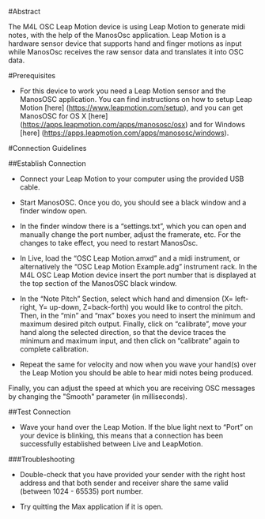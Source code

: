 #Abstract

The M4L OSC Leap Motion device is using Leap Motion to generate midi notes, with the help of the ManosOsc application. Leap Motion is a hardware sensor device that supports hand and finger motions as input while ManosOsc receives the raw sensor data and translates it into OSC data. 

#Prerequisites

* For this device to work you need a Leap Motion sensor and the ManosOSC application. You can find instructions on how to setup Leap Motion [here] (https://www.leapmotion.com/setup), and you can get ManosOSC for OS X [here] (https://apps.leapmotion.com/apps/manososc/osx) and for Windows [here] (https://apps.leapmotion.com/apps/manososc/windows).

#Connection Guidelines

##Establish Connection

* Connect your Leap Motion to your computer using the provided USB cable.

* Start ManosOSC. Once you do, you should see a black window and a finder window open.
 
* In the finder window there is a “settings.txt”, which you can open and manually change the port number, adjust the framerate, etc. For the changes to take effect, you need to restart ManosOsc.

* In Live, load the “OSC Leap Motion.amxd” and a midi instrument, or alternatively the “OSC Leap Motion Example.adg” instrument rack. In the M4L OSC Leap Motion device insert the port number that is displayed at the top section of the ManosOSC black window.

* In the “Note Pitch” Section, select which hand and dimension (X= left-right, Y= up-down, Z=back-forth) you would like to control the pitch. Then, in the “min” and “max” boxes you need to insert the minimum and maximum desired pitch output. Finally, click on “calibrate”, move your hand along the selected direction, so that the device traces the minimum and maximum input, and then click on “calibrate” again to complete calibration.

* Repeat the same for velocity and now when you wave your hand(s) over the Leap Motion you should be able to hear midi notes being produced.

Finally, you can adjust the speed at which you are receiving OSC messages by changing the "Smooth" parameter (in milliseconds).

##Test Connection

* Wave your hand over the Leap Motion. If the blue light next to “Port” on your device is blinking, this means that a connection has been successfully established between Live and LeapMotion.

###Troubleshooting

* Double-check that you have provided your sender with the right host address and that both sender and receiver share the same valid (between 1024 - 65535) port number.

* Try quitting the Max application if it is open.
